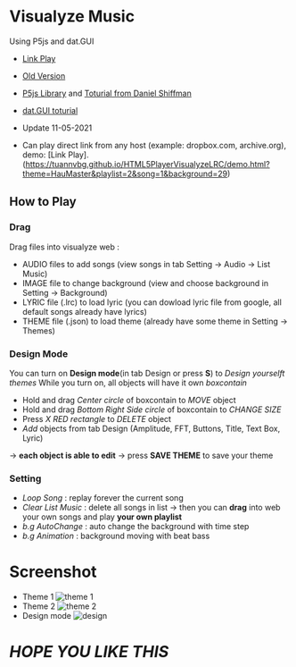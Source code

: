 # Visualyze Music 

Using P5js and dat.GUI
* [Link Play](https://tuannvbg.github.io/HTML5PlayerVisualyzeLRC/)
* [Old Version](https://hoangtran0410.github.io/VisualyzeTest/)

* [P5js Library](https://p5js.org/) and [Toturial from Daniel Shiffman](https://www.youtube.com/channel/UCvjgXvBlbQiydffZU7m1_aw)
* [dat.GUI toturial](https://workshop.chromeexperiments.com/examples/gui/#1--Basic-Usage)
* Update 11-05-2021
* Can play direct link from any host (example: dropbox.com, archive.org), demo: [Link Play].(https://tuannvbg.github.io/HTML5PlayerVisualyzeLRC/demo.html?theme=HauMaster&playlist=2&song=1&background=29)

## How to Play

### Drag
Drag files into visualyze web :
* AUDIO files to add songs (view songs in tab Setting -> Audio -> List Music)
* IMAGE file to change background (view and choose background in Setting -> Background)
* LYRIC file (.lrc) to load lyric (you can dowload lyric file from google, all default songs already have lyrics)
* THEME file (.json) to load theme (already have some theme in Setting -> Themes)


### Design Mode
You can turn on **Design mode**(in tab Design or press **S**) to *Design yourselft themes*
While you turn on, all objects will have it own *boxcontain*

* Hold and drag *Center circle* of boxcontain to *MOVE* object
* Hold and drag *Bottom Right Side circle* of boxcontain to *CHANGE SIZE*
* Press *X RED rectangle* to *DELETE* object
* *Add* objects from tab Design (Amplitude, FFT, Buttons, Title, Text Box, Lyric)

-> **each object is able to edit**
-> press **SAVE THEME** to save your theme

### Setting
* *Loop Song* : replay forever the current song
* *Clear List Music* : delete all songs in list -> then you can **drag** into web your own songs and play **your own playlist**
* *b.g AutoChange* : auto change the background with time step
* *b.g Animation* : background moving with beat bass

# Screenshot
* Theme 1
![theme 1](Screenshot/Screenshot.png)
* Theme 2
![theme 2](Screenshot/Screenshot2.png)
* Design mode
![design](Screenshot/Screenshot_design.png)

# *HOPE YOU LIKE THIS*
